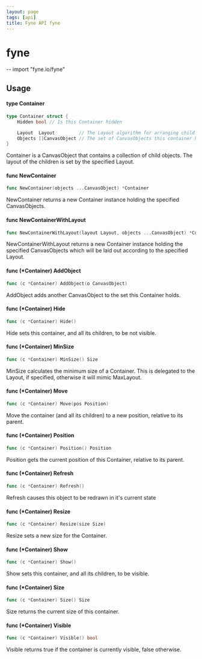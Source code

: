 ```yaml
---
layout: page
tags: [api]
title: Fyne API fyne
---
```


# fyne
--
    import "fyne.io/fyne"

## Usage

#### type Container

```go
type Container struct {
	Hidden bool // Is this Container hidden

	Layout  Layout         // The Layout algorithm for arranging child CanvasObjects
	Objects []CanvasObject // The set of CanvasObjects this container holds
}
```

Container is a CanvasObject that contains a collection of child objects. The
layout of the children is set by the specified Layout.

#### func  NewContainer

```go
func NewContainer(objects ...CanvasObject) *Container
```
NewContainer returns a new Container instance holding the specified
CanvasObjects.

#### func  NewContainerWithLayout

```go
func NewContainerWithLayout(layout Layout, objects ...CanvasObject) *Container
```
NewContainerWithLayout returns a new Container instance holding the specified
CanvasObjects which will be laid out according to the specified Layout.

#### func (*Container) AddObject

```go
func (c *Container) AddObject(o CanvasObject)
```
AddObject adds another CanvasObject to the set this Container holds.

#### func (*Container) Hide

```go
func (c *Container) Hide()
```
Hide sets this container, and all its children, to be not visible.

#### func (*Container) MinSize

```go
func (c *Container) MinSize() Size
```
MinSize calculates the minimum size of a Container. This is delegated to the
Layout, if specified, otherwise it will mimic MaxLayout.

#### func (*Container) Move

```go
func (c *Container) Move(pos Position)
```
Move the container (and all its children) to a new position, relative to its
parent.

#### func (*Container) Position

```go
func (c *Container) Position() Position
```
Position gets the current position of this Container, relative to its parent.

#### func (*Container) Refresh

```go
func (c *Container) Refresh()
```
Refresh causes this object to be redrawn in it's current state

#### func (*Container) Resize

```go
func (c *Container) Resize(size Size)
```
Resize sets a new size for the Container.

#### func (*Container) Show

```go
func (c *Container) Show()
```
Show sets this container, and all its children, to be visible.

#### func (*Container) Size

```go
func (c *Container) Size() Size
```
Size returns the current size of this container.

#### func (*Container) Visible

```go
func (c *Container) Visible() bool
```
Visible returns true if the container is currently visible, false otherwise.
